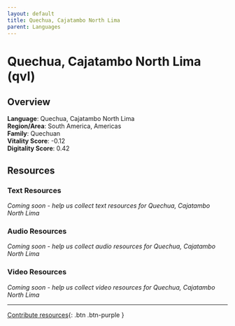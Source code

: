 ```yaml
---
layout: default
title: Quechua, Cajatambo North Lima
parent: Languages
---
```


# Quechua, Cajatambo North Lima (qvl)

## Overview

**Language**: Quechua, Cajatambo North Lima  
**Region/Area**: South America, Americas  
**Family**: Quechuan  
**Vitality Score**: -0.12  
**Digitality Score**: 0.42  

## Resources

### Text Resources
*Coming soon - help us collect text resources for Quechua, Cajatambo North Lima*

### Audio Resources
*Coming soon - help us collect audio resources for Quechua, Cajatambo North Lima*

### Video Resources
*Coming soon - help us collect video resources for Quechua, Cajatambo North Lima*

---

[Contribute resources](https://fairtrain.github.io/){: .btn .btn-purple }

